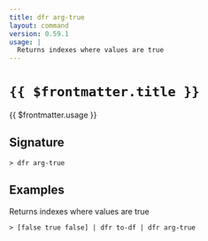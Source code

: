 ```yaml
---
title: dfr arg-true
layout: command
version: 0.59.1
usage: |
  Returns indexes where values are true
---
```


# `{{ $frontmatter.title }}`

<div style='white-space: pre-wrap;'>{{ $frontmatter.usage }}</div>

## Signature

```> dfr arg-true ```

## Examples

Returns indexes where values are true
```shell
> [false true false] | dfr to-df | dfr arg-true
```
